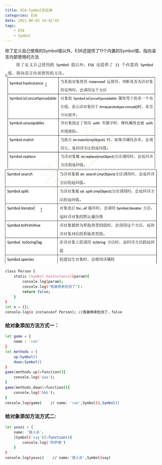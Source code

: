 ```yaml
---
title: ES6-Symbol的应用
categories: ES6
date: 2021-06-03 14:42:43
tags: 
    - ES6 
    - Symbol
---
```

除了定义自己使用的Symbol值以外，ES6还提供了11个内置的Symbol值，指向语言内部使用的方法
![](./ES6-Symbol%E7%9A%84%E5%BA%94%E7%94%A8/%E5%BE%AE%E4%BF%A1%E5%9B%BE%E7%89%87_20210605110724.png)
![](./ES6-Symbol%E7%9A%84%E5%BA%94%E7%94%A8/%E5%BE%AE%E4%BF%A1%E5%9B%BE%E7%89%87_20210605110750.png)

```bash
class Person {
    static [Symbol.hasInstance](param){
        console.log(param);
        console.log("我被用来检测了")；
        return false;
    }
}
let o = {};
console.log(o instanceof Person); //我被用来检测了，false
```

### 给对象添加方法方式一：
```bash
let game = {
    name : 'ran'
}
let methods = {
    up:Symbol()
    down:Symbol()
}
game[methods.up]=function(){
    console.log('aaa');
}
game[methods.down]=function(){
    console.log('bbb');
}
console.log(game)    // name: 'ran',Symbol(),Symbol()
```

### 给对象添加方法方式二:
```bash
let youxi = {
    name: '狼人杀'，
    [Symbol('say')]:function(){
        console.log('阿萨德')
    }
}
console.log(youxi)    // name:'狼人杀',Symbol(say)
```
